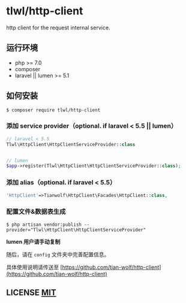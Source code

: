 # tlwl/http-client
http client for the request internal service.

## 运行环境

- php >= 7.0
- composer
- laravel || lumen >= 5.1

## 如何安装

```Shell
$ composer require tlwl/http-client
```

### 添加 service provider（optional. if laravel < 5.5 || lumen）

```PHP
// laravel < 5.5
Tlwl\HttpClient\HttpClientServiceProvider::class


// lumen
$app->register(Tlwl\HttpClient\HttpClientServiceProvider::class);
```

### 添加 alias（optional. if laravel < 5.5）

```PHP
'HttpClient'=>Tianwolf\HttpClient\Facades\HttpClient::class,
```

### 配置文件&数据表生成

```Shell
$ php artisan vendor:publish --provider="Tlwl\HttpClient\HttpClientServiceProvider" 
```

**lumen 用户请手动复制**

随后，请在 `config` 文件夹中完善配置信息。

具体使用说明请传送至 [https://github.com/tian-wolf/http-client](https://github.com/tian-wolf/http-client)

## LICENSE [MIT](https://github.com/tian-wolf/http-client/blob/master/LICENSE)
